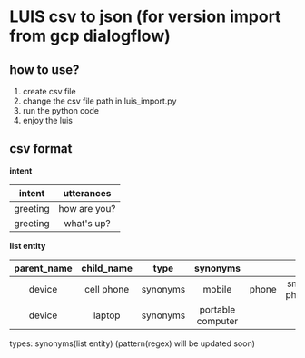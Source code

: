# LUIS csv to json (for version import from gcp dialogflow)

## how to use?

<ol>
<li>create csv file</li>
<li>change the csv file path in luis_import.py</li>
<li>run the python code</li>
<li>enjoy the luis</li>
</ol>

## csv format


**intent**

|intent|utterances|
|:---:|:---:|
|greeting|how are you?|
|greeting|what's up?|

**list entity**

|parent_name|child_name|type|synonyms|||
|:---:|:---:|:---:|:---:|:---:|:---:|
|device|cell phone|synonyms|mobile|phone|smart phone|
|device|laptop|synonyms|portable computer|


types: synonyms(list entity)
(pattern(regex) will be updated soon)
